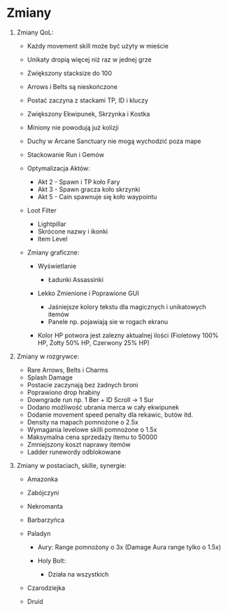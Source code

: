 # Zmiany

1. Zmiany QoL:
    - Każdy movement skill może być użyty w mieście
    - Unikaty dropią więcej niż raz w jednej grze
    - Zwiększony stacksize do 100
    - Arrows i Belts są nieskończone
    - Postać zaczyna z stackami TP, ID i kluczy
    - Zwiększony Ekwipunek, Skrzynka i Kostka
    - Miniony nie powodują już kolizji
    - Duchy w Arcane Sanctuary nie mogą wychodzić poza mape
    - Stackowanie Run i Gemów
    - Optymalizacja Aktów:
        + Akt 2 - Spawn i TP koło Fary
        + Akt 3 - Spawn gracza koło skrzynki
        + Akt 5 - Cain spawnuje się koło waypointu

    - Loot Filter
        + Lightpillar
        + Skrócone nazwy i ikonki
        + Item Level

    - Zmiany graficzne:
        + Wyświetlanie
            - Ładunki Assassinki
        + Lekko Zmienione i Poprawione GUI
            - Jaśniejsze kolory tekstu dla magicznych i unikatowych itemów
            - Panele np. pojawiają sie w rogach ekranu
        
        + Kolor HP potwora jest zalezny aktualnej ilości (Fioletowy 100% HP, Żołty 50% HP, Czerwony 25% HP)    

2. Zmiany w rozgrywce:
    - Rare Arrows, Belts i Charms
    - Splash Damage
    - Postacie zaczynają bez żadnych broni
    - Poprawiono drop hrabiny
    - Downgrade run np. 1 Ber + ID Scroll -> 1 Sur
    - Dodano możliwość ubrania merca w cały ekwipunek
    - Dodanie movement speed penalty dla rekawic, butów itd.
    - Density na mapach pomnożone o 2.5x   
    - Wymagania levelowe skilli pomnożone o 1.5x
    - Maksymalna cena sprzedaży itemu to 50000
    - Zmniejszony koszt naprawy itemów
    - Ladder runewordy odblokowane


3. Zmiany w postaciach, skille, synergie:

    - Amazonka

    - Zabójczyni

    - Nekromanta

    - Barbarzyńca

    - Paladyn
        + Aury:
            Range pomnożony o 3x (Damage Aura range tylko o 1.5x)

        + Holy Bolt:
            - Działa na wszystkich

    - Czarodziejka

    - Druid
